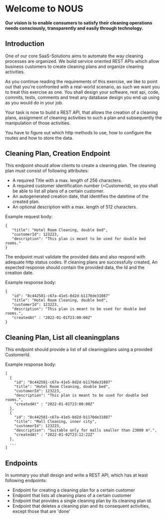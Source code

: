 # Welcome to NOUS
#### Our vision is to enable consumers to satisfy their cleaning operations needs consciously, transparently and easily through technology.

## Introduction
One of our core SaaS-Solutions aims to automate the way cleaning processes are organized. 
We build service oriented REST APIs which allow business customers to create cleaning plans and organize cleaning activities.

As you continue reading the requirements of this exercise, we like to point out that you're confronted with a real-world scenario, as such we want you to treat this exercise as one. You shall design your software, rest api, code, commits, tests, comments and treat any database design you end up using as you would do in your job.

Your task is now to build a REST API, that allows the creation of a cleaning plans, assignment of cleaning activities to such a plan and subsequently the manipulation of those activities.

You have to figure out which http methods to use, how to configure the routes and how to store the data. 

## Cleaning Plan, Creation Endpoint
This endpoint should allow clients to create a cleaning plan.
The cleaning plan must consist of following attributes:
* A required Title with a max. length of 256 characters. 
* A required customer identification number (=CustomerId), so you shall be able to list all plans of a certain customer. 
* An autogenerated creation date, that identifies the datetime of the created plan.
* An optional description with a max. length of 512 characters.

Example request body:
```
{ 
   "title": "Hotel Room Cleaning, double bed",
   "customerId": 123223,
   "description": "This plan is meant to be used for double bed rooms."
}
```
The endpoint must validate the provided data and also respond with adequate http status codes.
If cleaning plans are successfully created, An expected response should contain the provided data, the Id and the creation date.

Example response body:
```
{
   "id": "8c442581-c67a-41e5-8d2d-b1176de31087"
   "title": "Hotel Room Cleaning, double bed",
   "customerId": 123223,
   "description": "This plan is meant to be used for double bed rooms.",
   "createdAt" : "2022-01-01T23:00:00Z"
}
```



## Cleaning Plan, List all cleaningplans
This endpoint should provide a list of all cleaningplans using a provided CustomerId. 

Example response body:
```
[
  {
    "id": "8c442581-c67a-41e5-8d2d-b1176de31087"
    "title": "Hotel Room Cleaning, double bed",
    "customerId": 123223,
    "description": "This plan is meant to be used for double bed rooms.",
    "createdAt" : "2022-01-01T23:00:00Z"
  },
  {
    "id": "8c442581-c67a-41e5-8d2d-b1176de31087"
    "title": "Mall Cleaning, inner city",
    "customerId": 123223,
    "description": "Suitable only for malls smaller than 23000 m².",
    "createdAt" : "2022-01-02T23:12:22Z"
  }, 
  ...
]
```

## Endpoints
In summary you shall design and write a REST API, which has at least following endpoints:
* Endpoint for creating a cleaning plan for a certain customer
* Endpoint that lists all cleaning plans of a certain customer
* Endpoint that provides a single cleaning plan by its cleaning plan id.
* Endpoint that deletes a cleaning plan and its consequent activities, except those that are 'done'